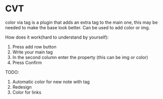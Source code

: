 # CVT

color via tag is a plugin that adds an extra tag to the main one, this may be needed to make the base look better. Can
be used to add color or img. 

How does it work(hard to understand by yourself): 
1) Press add row button
2) Write your main tag
3) In the second column enter the property (this can be img or color)
4) Press Confirm

TODO:
1. Automatic color for new note with tag
2. Redesign
3. Color for links
